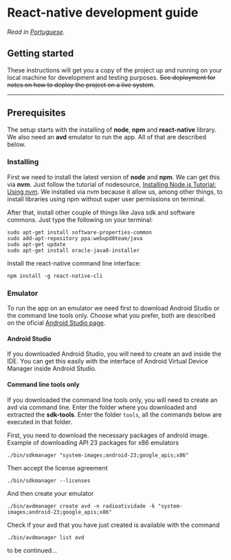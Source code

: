 # React-native development guide

*Read in [Portuguese](dev_environment.pt-BR.md).*

## Getting started

These instructions will get you a copy of the project up and running on your local machine for development and testing purposes. <s> See deployment for notes on how to deploy the project on a live system</s>.

---

## Prerequisites

The setup starts with the installing of **node**, **npm** and **react-native** library.
We also need an **avd** emulator to run the app. All of that are described below.

### Installing

First we need to install the latest version of **node** and **npm**. We can get this via **nvm**. Just follow the tutorial of nodesource, [Installing Node.js Tutorial: Using nvm](https://nodesource.com/blog/installing-node-js-tutorial-using-nvm-on-mac-os-x-and-ubuntu/). We installed via nvm because it allow us, among other things, to install libraries using npm without super user permissions on terminal.

After that, install other couple of things like Java sdk and software commons. Just type the following on your terminal:

```
sudo apt-get install software-properties-common
sudo add-apt-repository ppa:webupd8team/java
sudo apt-get update
sudo apt-get install oracle-java8-installer
```

Install the react-native command line interface:

```
npm install -g react-native-cli
```

### Emulator

To run the app on an emulator we need first to download Android Studio or the command line tools only. Choose what you prefer, both are described on the oficial [Android Studio page](https://developer.android.com/studio/).

#### Android Studio

If you downloaded Android Studio, you will need to create an avd inside the IDE. You can get this easily with the interface of Android Virtual Device Manager inside Android Studio.

#### Command line tools only

If you downloaded the command line tools only, you will need to create an avd via command line. Enter the folder where you downloaded and extracted the **sdk-tools**. Enter the folder `tools`, all the commands below are executed in that folder.

First, you need to download the necessary packages of android image. Example of downloading API 23 packages for x86 emulators

```
./bin/sdkmanager "system-images;android-23;google_apis;x86"
```

Then accept the license agreement

```
./bin/sdkmanager --licenses
```

And then create your emulator

```
./bin/avdmanager create avd -n radioatividade -k "system-images;android-23;google_apis;x86"
```

Check if your avd that you have just created is available with the command

```
./bin/avdmanager list avd
```

to be continued...